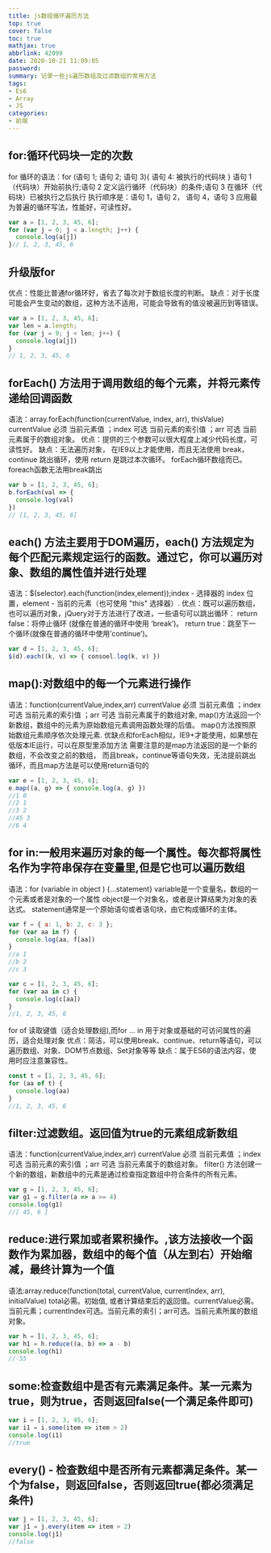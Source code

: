 ```yaml
---
title: js数组循环遍历方法
top: true
cover: false
toc: true
mathjax: true
abbrlink: 42099
date: 2020-10-21 11:09:05
password:
summary: 记录一些js遍历数组及过滤数组的常用方法
tags:  
- Es6
- Array
- JS
categories: 
- 前端
--- 
```

## for:循环代码块一定的次数

 for 循环的语法：for (语句 1; 语句 2; 语句 3){  语句 4:   被执行的代码块 }
 语句 1 （代码块）开始前执行;语句 2 定义运行循环（代码块）的条件;语句 3 在循环（代码块）已被执行之后执行
执行顺序是：语句 1，语句 2， 语句 4，语句 3
应用最为普遍的循环写法，性能好，可读性好。

```js
var a = [1, 2, 3, 45, 6];
for (var j = 0; j < a.length; j++) {
  console.log(a[j])
}// 1, 2, 3, 45, 6
```

## 升级版for

优点：性能比普通for循环好，省去了每次对于数组长度的判断。
缺点：对于长度可能会产生变动的数组，这种方法不适用，可能会导致有的值没被遍历到等错误。

```js
var a = [1, 2, 3, 45, 6];
var len = a.length;
for (var j = 0; j < len; j++) {
  console.log(a[j])
}
// 1, 2, 3, 45, 6
```

## forEach() 方法用于调用数组的每个元素，并将元素传递给回调函数

语法：array.forEach(function(currentValue, index, arr), thisValue) currentValue 必须 当前元素值 ；index 可选 当前元素的索引值 ；arr 可选 当前元素属于的数组对象。 
优点：提供的三个参数可以很大程度上减少代码长度，可读性好。
缺点：无法遍历对象， 在IE9以上才能使用，而且无法使用 break，continue 跳出循环，使用 return 是跳过本次循环。
forEach循环数组而已。foreach函数无法用break跳出

```js
var b = [1, 2, 3, 45, 6];
b.forEach(val => {
  console.log(val)
})
// [1, 2, 3, 45, 6]
```

## each() 方法主要用于DOM遍历，each() 方法规定为每个匹配元素规定运行的函数。通过它，你可以遍历对象、数组的属性值并进行处理

语法：$(selector).each(function(index,element));index - 选择器的 index 位置，element - 当前的元素（也可使用 "this" 选择器）.
 优点：既可以遍历数组，也可以遍历对象，jQuery对于方法进行了改进，一些语句可以跳出循环：
 return false：将停止循环 (就像在普通的循环中使用 ‘break’)。
 return true：跳至下一个循环(就像在普通的循环中使用’continue’)。

```js
var d = [1, 2, 3, 45, 6];
$(d).each((k, v) => { consoel.log(k, v) })
```

## map():对数组中的每一个元素进行操作

语法：function(currentValue,index,arr) currentValue 必须 当前元素值 ；index 可选 当前元素的索引值 ；arr 可选 当前元素属于的数组对象,
map()方法返回一个新数组，数组中的元素为原始数组元素调用函数处理的后值。 map()方法按照原始数组元素顺序依次处理元素.
优缺点和forEach相似，IE9+才能使用，如果想在低版本IE运行，可以在原型里添加方法
 需要注意的是map方法返回的是一个新的数组，不会改变之前的数组， 而且break，continue等语句失效，无法提前跳出循环，而且map方法是可以使用return语句的

```js
var e = [1, 2, 3, 45, 6];
e.map((a, g) => { console.log(a, g) })
//1 0
//2 1
//3 2
//45 3
//6 4
```

## for in:一般用来遍历对象的每一个属性。每次都将属性名作为字符串保存在变量里,但是它也可以遍历数组

  语法：for (variable in object ) {…statement}
 variable是一个变量名，数组的一个元素或者是对象的一个属性
 object是一个对象名，或者是计算结果为对象的表达式。
 statement通常是一个原始语句或者语句块，由它构成循环的主体。

```js
var f = { a: 1, b: 2, c: 3 };
for (var aa in f) {
  console.log(aa, f[aa])
}
//a 1
//b 2
//c 3
```

```js
var c = [1, 2, 3, 45, 6];
for (var aa in c) {
  console.log(c[aa])
}
//1, 2, 3, 45, 6
```

 for of 读取键值（适合处理数组),而for ... in  用于对象或基础的可访问属性的遍历，适合处理对象
 优点：简洁，可以使用break、continue、return等语句，可以遍历数组、对象、DOM节点数组、Set对象等等
 缺点：属于ES6的语法内容，使用时应注意兼容性。

```js
const t = [1, 2, 3, 45, 6];
for (aa of t) {
  console.log(aa)
}
//1, 2, 3, 45, 6
```

## filter:过滤数组。返回值为true的元素组成新数组

语法：function(currentValue,index,arr) currentValue 必须 当前元素值 ；index 可选 当前元素的索引值 ；arr 可选 当前元素属于的数组对象。
filter() 方法创建一个新的数组，新数组中的元素是通过检查指定数组中符合条件的所有元素。

```js
var g = [1, 2, 3, 45, 6];
var g1 = g.filter(a => a >= 4)
console.log(g1)
//[ 45, 6 ]
```

## reduce:进行累加或者累积操作。,该方法接收一个函数作为累加器，数组中的每个值（从左到右）开始缩减，最终计算为一个值

语法:array.reduce(function(total, currentValue, currentIndex, arr), initialValue)
 total必需。初始值, 或者计算结束后的返回值。currentValue必需。当前元素；currentIndex可选。当前元素的索引；arr可选。当前元素所属的数组对象。

```js
var h = [1, 2, 3, 45, 6];
var h1 = h.reduce((a, b) => a - b)
console.log(h1)
//-55
```

## some:检查数组中是否有元素满足条件。某一元素为true，则为true，否则返回false(一个满足条件即可)

```js
var i = [1, 2, 3, 45, 6];
var i1 = i.some(item => item > 2)
console.log(i1)
//true
```

## every() - 检查数组中是否所有元素都满足条件。某一个为false，则返回false，否则返回true(都必须满足条件)

```js
var j = [1, 2, 3, 45, 6];
var j1 = j.every(item => item > 2)
console.log(j1)
//false
```
